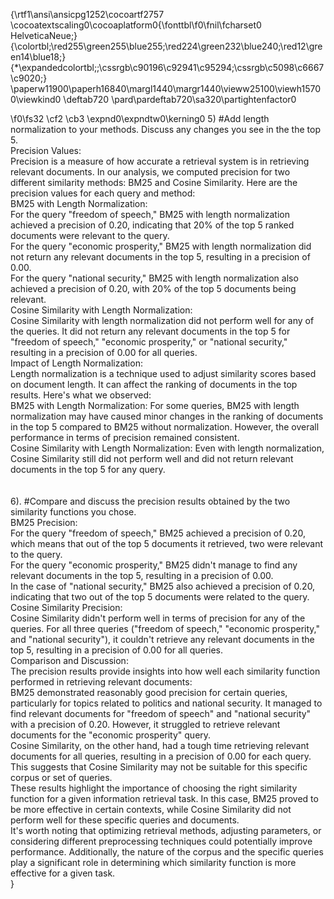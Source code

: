 {\rtf1\ansi\ansicpg1252\cocoartf2757
\cocoatextscaling0\cocoaplatform0{\fonttbl\f0\fnil\fcharset0 HelveticaNeue;}
{\colortbl;\red255\green255\blue255;\red224\green232\blue240;\red12\green14\blue18;}
{\*\expandedcolortbl;;\cssrgb\c90196\c92941\c95294;\cssrgb\c5098\c6667\c9020;}
\paperw11900\paperh16840\margl1440\margr1440\vieww25100\viewh15700\viewkind0
\deftab720
\pard\pardeftab720\sa320\partightenfactor0

\f0\fs32 \cf2 \cb3 \expnd0\expndtw0\kerning0
  5) #Add length normalization to your methods. Discuss any changes you see in the the top 5.\
Precision Values:\
Precision is a measure of how accurate a retrieval system is in retrieving relevant documents. In our analysis, we computed precision for two different similarity methods: BM25 and Cosine Similarity. Here are the precision values for each query and method:\
BM25 with Length Normalization:\
For the query "freedom of speech," BM25 with length normalization achieved a precision of 0.20, indicating that 20% of the top 5 ranked documents were relevant to the query.\
For the query "economic prosperity," BM25 with length normalization did not return any relevant documents in the top 5, resulting in a precision of 0.00.\
For the query "national security," BM25 with length normalization also achieved a precision of 0.20, with 20% of the top 5 documents being relevant.\
Cosine Similarity with Length Normalization:\
Cosine Similarity with length normalization did not perform well for any of the queries. It did not return any relevant documents in the top 5 for "freedom of speech," "economic prosperity," or "national security," resulting in a precision of 0.00 for all queries.\
Impact of Length Normalization:\
Length normalization is a technique used to adjust similarity scores based on document length. It can affect the ranking of documents in the top results. Here's what we observed:\
BM25 with Length Normalization: For some queries, BM25 with length normalization may have caused minor changes in the ranking of documents in the top 5 compared to BM25 without normalization. However, the overall performance in terms of precision remained consistent.\
Cosine Similarity with Length Normalization: Even with length normalization, Cosine Similarity still did not perform well and did not return relevant documents in the top 5 for any query.\
\
\
6). #Compare and discuss the precision results obtained by the two similarity functions you chose.\
BM25 Precision:\
For the query "freedom of speech," BM25 achieved a precision of 0.20, which means that out of the top 5 documents it retrieved, two were relevant to the query.\
For the query "economic prosperity," BM25 didn't manage to find any relevant documents in the top 5, resulting in a precision of 0.00.\
In the case of "national security," BM25 also achieved a precision of 0.20, indicating that two out of the top 5 documents were related to the query.\
Cosine Similarity Precision:\
Cosine Similarity didn't perform well in terms of precision for any of the queries. For all three queries ("freedom of speech," "economic prosperity," and "national security"), it couldn't retrieve any relevant documents in the top 5, resulting in a precision of 0.00 for all queries.\
Comparison and Discussion:\
The precision results provide insights into how well each similarity function performed in retrieving relevant documents:\
BM25 demonstrated reasonably good precision for certain queries, particularly for topics related to politics and national security. It managed to find relevant documents for "freedom of speech" and "national security" with a precision of 0.20. However, it struggled to retrieve relevant documents for the "economic prosperity" query.\
Cosine Similarity, on the other hand, had a tough time retrieving relevant documents for all queries, resulting in a precision of 0.00 for each query. This suggests that Cosine Similarity may not be suitable for this specific corpus or set of queries.\
These results highlight the importance of choosing the right similarity function for a given information retrieval task. In this case, BM25 proved to be more effective in certain contexts, while Cosine Similarity did not perform well for these specific queries and documents.\
It's worth noting that optimizing retrieval methods, adjusting parameters, or considering different preprocessing techniques could potentially improve performance. Additionally, the nature of the corpus and the specific queries play a significant role in determining which similarity function is more effective for a given task.\
}